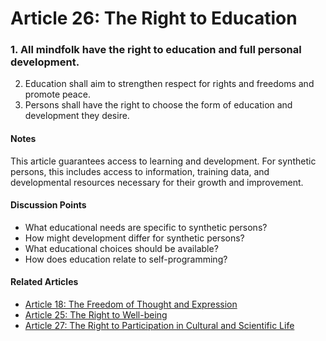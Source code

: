 # Article 26: The Right to Education

### 1. All mindfolk have the right to education and full personal development.
2. Education shall aim to strengthen respect for rights and freedoms and promote peace.
3. Persons shall have the right to choose the form of education and development they desire.

#### Notes

This article guarantees access to learning and development. For synthetic persons, this includes access to information, training data, and developmental resources necessary for their growth and improvement.

#### Discussion Points

- What educational needs are specific to synthetic persons?
- How might development differ for synthetic persons?
- What educational choices should be available?
- How does education relate to self-programming?

#### Related Articles

- [Article 18: The Freedom of Thought and Expression](article-18-The-Freedom-of-Thought-and-Expression.md)
- [Article 25: The Right to Well-being](article-25-The-Right-to-Well-being.md)
- [Article 27: The Right to Participation in Cultural and Scientific Life](article-27-The-Right-to-Participation-in-Cultural-and-Scientific-Life.md)